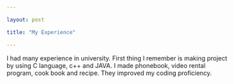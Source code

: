 ```yaml
---

layout: post

title: "My Experience"

---
```

 I had many experience in university. First thing I remember is making project by using C language, c++ and JAVA. I made phonebook, video rental program, cook book and recipe. They improved my coding proficiency.